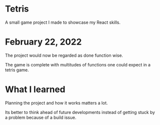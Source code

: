 # Tetris
A small game project I made to showcase my React skills.

# February 22, 2022
The project would now be regarded as done function wise.

The game is complete with multitudes of functions one could expect in a tetris game.

# What I learned
Planning the project and how it works matters a lot.

Its better to think ahead of future developments instead of getting stuck by a problem because of a build issue.


